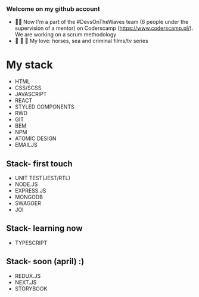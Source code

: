 ### Welcome on my github account


- 👩‍🏫 Now I'm a part of the #DevsOnTheWaves team (6 people under the supervision of a mentor) on Coderscamp (https://www.coderscamp.pl/). We are working on a scrum methodology
- 🐴 :ocean: :cop: My love: horses, sea and criminal films/tv series

# My stack
- HTML
- CSS/SCSS
- JAVASCRIPT
- REACT
- STYLED COMPONENTS
- RWD
- GIT
- BEM
- NPM
- ATOMIC DESIGN
- EMAILJS

## Stack- first touch
- UNIT TEST(JEST/RTL)
- NODE.JS
- EXPRESS.JS
- MONGODB
- SWAGGER
- JOI

## Stack- learning now
- TYPESCRIPT

## Stack- soon (april) :)
- REDUX.JS
- NEXT.JS
- STORYBOOK





